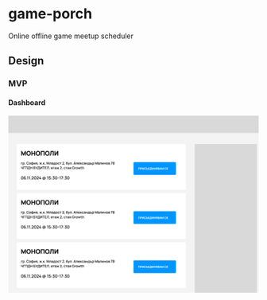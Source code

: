 # game-porch
Online offline game meetup scheduler

## Design

### MVP

#### Dashboard

![Game Porch Dashboard](./images/game-porch-dashboard.png "Dashboard")
